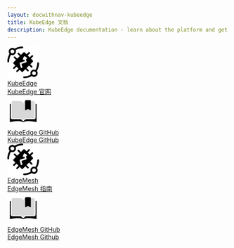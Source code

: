 ```yaml
---
layout: docwithnav-kubeedge
title: KubeEdge 文档
description: KubeEdge documentation - learn about the platform and get your IoT projects
---
```






<div class="doc-features row mt-4">
    <div class="col-12 col-sm-6 col-lg col-xxl-6 col-4xl mb-4">
        <a class="feature-card" href="https://kubeedge.io/" target="_blank">
            <img class="feature-logo" src="/images/feature-logo/thingsboard-logo.svg"/>
            <div class="feature-title">KubeEdge</div>
            <div class="feature-text">
                KubeEdge 官网
            </div>
        </a>
    </div>
    <div class="col-12 col-sm-6 col-lg col-xxl-6 col-4xl mb-4">
        <a class="feature-card" href="https://github.com/kubeedge/kubeedge" target="_blank">
            <img class="feature-logo" src="/images/feature-logo/guides.svg"/>
            <div class="feature-title">KubeEdge GitHub</div>
            <div class="feature-text">
                KubeEdge GitHub
            </div>
        </a>
    </div>
    <div class="col-12 col-sm-6 col-lg col-xxl-6 col-4xl mb-4">
        <a class="feature-card" href="https://edgemesh.netlify.app/" target="_blank">
            <img class="feature-logo" src="/images/feature-logo/thingsboard-logo.svg"/>
            <div class="feature-title">EdgeMesh</div>
            <div class="feature-text">
                EdgeMesh 指南
            </div>
        </a>
    </div>
    <div class="col-12 col-sm-6 col-lg col-xxl-6 col-4xl mb-4">
        <a class="feature-card" href="https://github.com/kubeedge/edgemesh" target="_blank">
            <img class="feature-logo" src="/images/feature-logo/guides.svg"/>
            <div class="feature-title">EdgeMesh GitHub</div>
            <div class="feature-text">
                EdgeMesh Github
            </div>
        </a>
    </div>
</div>
